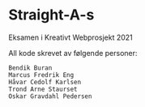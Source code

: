 # Straight-A-s
Eksamen i Kreativt Webprosjekt 2021

All kode skrevet av følgende personer:

    Bendik Buran
    Marcus Fredrik Eng
    Håvar Cedolf Karlsen
    Trond Arne Staurset
    Oskar Gravdahl Pedersen
